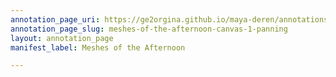 ```yaml
---
annotation_page_uri: https://ge2orgina.github.io/maya-deren/annotations/meshes-of-the-afternoon-canvas-1-panning.json
annotation_page_slug: meshes-of-the-afternoon-canvas-1-panning
layout: annotation_page
manifest_label: Meshes of the Afternoon

---
```

